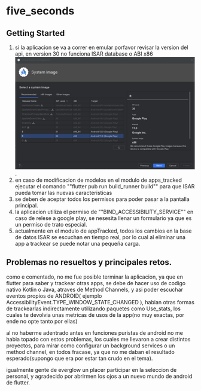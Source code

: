 # five_seconds


## Getting Started

1. si la aplicacion se va a correr en emular porfavor revisar la version del api, en version 30 no funciona ISAR database o ABI x86![alt text](image.png) .
2. en caso de modificacion de modelos en el modulo de apps_tracked ejecutar el comando ""flutter pub run build_runner build"" para que ISAR pueda tomar las nuevas caracteristicas
3. se deben de aceptar todos los permisos para poder pasar a la pantalla principal.
4. la aplicacion utiliza el permiso de ""BIND_ACCESSIBILITY_SERVICE"" en caso de relese a google play, se nesesita llenar un formulario ya que es un permiso de trato especial.
5. actualmente en el modulo de appTracked, todos los cambios en la base de datos ISAR se escuchan en tiempo real, por lo cual al eliminar una app a trackear se puede notar una pequeña carga.

## Problemas no resueltos y principales retos.
como e comentado, no me fue posible terminar la aplicacion, ya que en flutter para saber y trackear otras apps, se debe de hacer uso de codigo nativo Kotlin o Java, atraves de Method Channels, y asi poder escuchar eventos propios de ANDROID( ejemplo AccessibilityEvent.TYPE_WINDOW_STATE_CHANGED ),
habian otras formas de trackearlas indirectamente utilizando paquetes como Use_stats, los cuales te devolvia unas metricas de usos de la app(no muy exactas, por ende no opte tanto por ellas)

al no haberme adentrado antes en funciones puristas de android no me habia topado con estos problemas, los cuales me llevaron a crear distintos proyectos, para mirar como configurar un background services o un method channel, en todos fracase, ya que no me daban el resultado esperado(supongo que era por estar tan crudo en el tema).

igualmente gente de everglow un placer participar en la seleccion de personal, y agradecido por abrirmen los ojos a un nuevo mundo de android de flutter.
